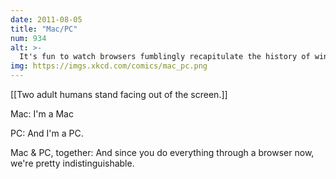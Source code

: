```yaml
---
date: 2011-08-05
title: "Mac/PC"
num: 934
alt: >-
  It's fun to watch browsers fumblingly recapitulate the history of window management. Someday we'll have xmonad as a Firefox extension.
img: https://imgs.xkcd.com/comics/mac_pc.png
---
```

[[Two adult humans stand facing out of the screen.]]

Mac: I'm a Mac

PC: And I'm a PC.

Mac & PC, together: And since you do everything through a browser now, we're pretty indistinguishable.

